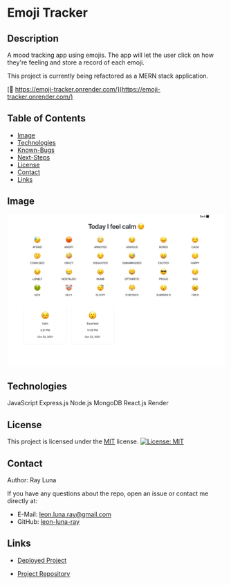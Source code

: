# Emoji Tracker

## Description

A mood tracking app using emojis. The app will let the user click on how they're feeling and store a record of each emoji.

This project is currently being refactored as a MERN stack application.

[🚀 https://emoji-tracker.onrender.com/](https://emoji-tracker.onrender.com/)

## Table of Contents

- [Image](#image)
- [Technologies](#technologies)
- [Known-Bugs](#known-bugs)
- [Next-Steps](#next-steps)
- [License](#license)
- [Contact](#contact)
- [Links](#links)

## Image

![Screenshot](./public/assets/emoji-tracker.png)

## Technologies

JavaScript
Express.js
Node.js
MongoDB
React.js
Render

## License

This project is licensed under the [MIT](https://opensource.org/licenses/MIT) license.
[![License: MIT](https://img.shields.io/badge/License-MIT-yellow.svg)](https://opensource.org/licenses/MIT)

## Contact

Author: Ray Luna

If you have any questions about the repo, open an issue or contact me directly at:

- E-Mail: leon.luna.ray@gmail.com
- GitHub: [leon-luna-ray](https://github.com/leon-luna-ray)

## Links

- [Deployed Project](https://emoji-tracker.onrender.com/)

- [Project Repository](https://github.com/leon-luna-ray/emoji-tracker/)
